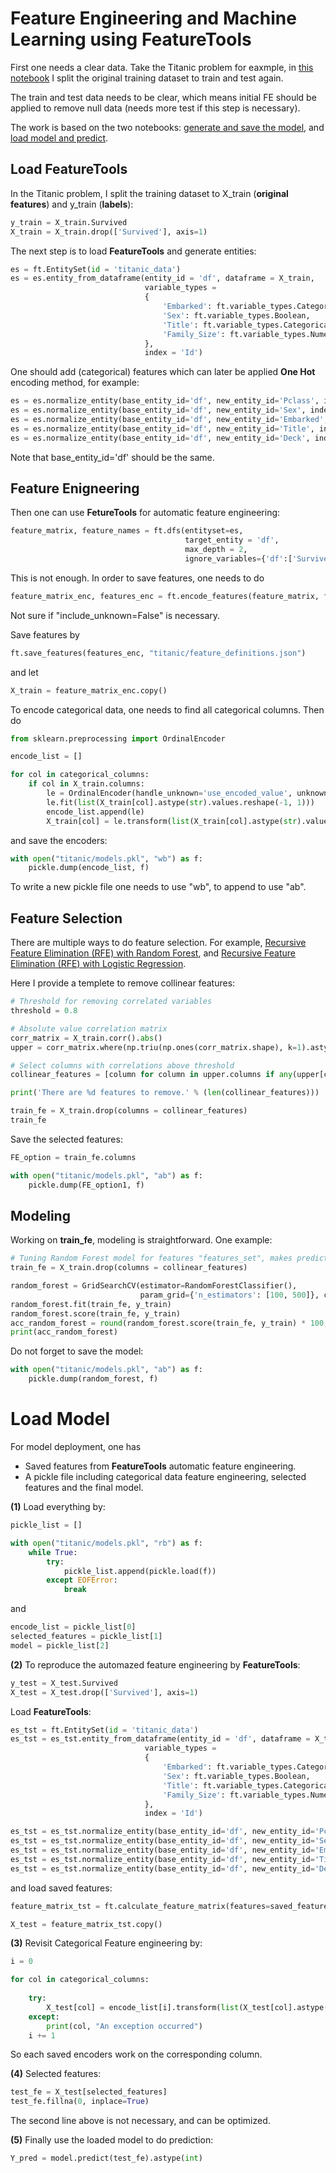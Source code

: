 # Feature Engineering and Machine Learning using FeatureTools



First one needs a clear data. Take the Titanic problem for eaxmple, in [this notebook](https://github.com/dongzhang84/Featuretools/blob/main/Titanic_Featuretools%20automation_1.ipynb) I split the original training dataset to train and test again. 

The train and test data needs to be clear, which means initial FE should be applied to remove null data (needs more test if this step is necessary). 

The work is based on the two notebooks: [generate and save the model](https://nbviewer.jupyter.org/github/dongzhang84/Featuretools/blob/main/Titanic_Featuretools_automation_train.ipynb), and [load model and predict](https://github.com/dongzhang84/Featuretools/blob/main/Titanic_Featuretools_automation_test.ipynb). 

## Load FeatureTools

In the Titanic problem, I split the training dataset to X_train (**original features**) and y_train (**labels**):

```python
y_train = X_train.Survived
X_train = X_train.drop(['Survived'], axis=1)
```

The next step is to load **FeatureTools** and generate entities:

```python
es = ft.EntitySet(id = 'titanic_data')
es = es.entity_from_dataframe(entity_id = 'df', dataframe = X_train, 
                              variable_types = 
                              {
                                  'Embarked': ft.variable_types.Categorical,
                                  'Sex': ft.variable_types.Boolean,
                                  'Title': ft.variable_types.Categorical,
                                  'Family_Size': ft.variable_types.Numeric,
                              },
                              index = 'Id')
```

One should add (categorical) features which can later be applied **One Hot** encoding method, for example:

```python
es = es.normalize_entity(base_entity_id='df', new_entity_id='Pclass', index='Pclass')
es = es.normalize_entity(base_entity_id='df', new_entity_id='Sex', index='Sex')
es = es.normalize_entity(base_entity_id='df', new_entity_id='Embarked', index='Embarked')
es = es.normalize_entity(base_entity_id='df', new_entity_id='Title', index='Title')
es = es.normalize_entity(base_entity_id='df', new_entity_id='Deck', index='Deck')
```

Note that base_entity_id='df' should be the same. 



## Feature Enigneering

Then one can use **FetureTools** for automatic feature engineering: 

```python
feature_matrix, feature_names = ft.dfs(entityset=es, 
                                       target_entity = 'df',
                                       max_depth = 2, 
                                       ignore_variables={'df':['Survived','PassengerId']})
```

This is not enough. In order to save features, one needs to do

```python
feature_matrix_enc, features_enc = ft.encode_features(feature_matrix, feature_names, include_unknown=False)
```

Not sure if "include_unknown=False" is necessary. 

Save features by

```python
ft.save_features(features_enc, "titanic/feature_definitions.json")
```

and let

```python
X_train = feature_matrix_enc.copy()
```



To encode categorical data, one needs to find all categorical columns. Then do

```python
from sklearn.preprocessing import OrdinalEncoder

encode_list = []

for col in categorical_columns:
    if col in X_train.columns:
        le = OrdinalEncoder(handle_unknown='use_encoded_value', unknown_value=-1)
        le.fit(list(X_train[col].astype(str).values.reshape(-1, 1)))
        encode_list.append(le)
        X_train[col] = le.transform(list(X_train[col].astype(str).values.reshape(-1, 1)))
```

and save the encoders:

```python
with open("titanic/models.pkl", "wb") as f:
    pickle.dump(encode_list, f)
```

To write a new pickle file one needs to use "wb", to append to use "ab". 



## Feature Selection

There are multiple ways to do feature selection. For example, [Recursive Feature Elimination (RFE) with Random Forest](https://github.com/dongzhang84/Featuretools/blob/main/Titanic_automation_train_v2.ipynb), and [Recursive Feature Elimination (RFE) with Logistic Regression](https://github.com/dongzhang84/Featuretools/blob/main/Titanic_automation_train_v3.ipynb). 

Here I provide a templete to remove collinear features:

```python
# Threshold for removing correlated variables
threshold = 0.8

# Absolute value correlation matrix
corr_matrix = X_train.corr().abs()
upper = corr_matrix.where(np.triu(np.ones(corr_matrix.shape), k=1).astype(np.bool))

# Select columns with correlations above threshold
collinear_features = [column for column in upper.columns if any(upper[column] > threshold)]

print('There are %d features to remove.' % (len(collinear_features)))
```

```python
train_fe = X_train.drop(columns = collinear_features)
train_fe
```

Save the selected features: 

```python
FE_option = train_fe.columns

with open("titanic/models.pkl", "ab") as f:
    pickle.dump(FE_option1, f)
```

## Modeling

Working on **train_fe**, modeling is straightforward. One example:

```python
# Tuning Random Forest model for features "features_set", makes prediction and save it into file  
train_fe = X_train.drop(columns = collinear_features)

random_forest = GridSearchCV(estimator=RandomForestClassifier(), 
                             param_grid={'n_estimators': [100, 500]}, cv=5).fit(train_fe, y_train)
random_forest.fit(train_fe, y_train)
random_forest.score(train_fe, y_train)
acc_random_forest = round(random_forest.score(train_fe, y_train) * 100, 2)
print(acc_random_forest)
```

Do not forget to save the model:

```python
with open("titanic/models.pkl", "ab") as f:
    pickle.dump(random_forest, f)
```



# Load Model

For model deployment, one has

- Saved features from **FeatureTools** automatic feature engineering.
- A pickle file including categorical data feature engineering, selected features and the final model. 



**(1)** Load everything by:

```python
pickle_list = []

with open("titanic/models.pkl", "rb") as f:
    while True:
        try:
            pickle_list.append(pickle.load(f))
        except EOFError:
            break
```

and

```python
encode_list = pickle_list[0]
selected_features = pickle_list[1]
model = pickle_list[2]
```



**(2)** To reproduce the automazed feature engineering by **FeatureTools**:

```python
y_test = X_test.Survived
X_test = X_test.drop(['Survived'], axis=1)
```

Load **FeatureTools**:

```python
es_tst = ft.EntitySet(id = 'titanic_data')
es_tst = es_tst.entity_from_dataframe(entity_id = 'df', dataframe = X_test, 
                              variable_types = 
                              {
                                  'Embarked': ft.variable_types.Categorical,
                                  'Sex': ft.variable_types.Boolean,
                                  'Title': ft.variable_types.Categorical,
                                  'Family_Size': ft.variable_types.Numeric,
                              },
                              index = 'Id')

es_tst = es_tst.normalize_entity(base_entity_id='df', new_entity_id='Pclass', index='Pclass')
es_tst = es_tst.normalize_entity(base_entity_id='df', new_entity_id='Sex', index='Sex')
es_tst = es_tst.normalize_entity(base_entity_id='df', new_entity_id='Embarked', index='Embarked')
es_tst = es_tst.normalize_entity(base_entity_id='df', new_entity_id='Title', index='Title')
es_tst = es_tst.normalize_entity(base_entity_id='df', new_entity_id='Deck', index='Deck')
```

and load saved features:

```python
feature_matrix_tst = ft.calculate_feature_matrix(features=saved_features, entityset=es_tst)

X_test = feature_matrix_tst.copy()
```



**(3)** Revisit Categorical Feature engineering by:

```python
i = 0

for col in categorical_columns:
    
    try: 
        X_test[col] = encode_list[i].transform(list(X_test[col].astype(str).values.reshape(-1, 1)))
    except:
        print(col, "An exception occurred")
    i += 1
```

So each saved encoders work on the corresponding column. 



**(4)** Selected features:

```python
test_fe = X_test[selected_features]
test_fe.fillna(0, inplace=True)
```

The second line above is not necessary, and can be optimized. 



**(5)** Finally use the loaded model to do prediction:

```python
Y_pred = model.predict(test_fe).astype(int)
```


